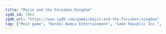 ```yaml
---
title: "Majin and the Forsaken Kingdom"
igdb_id: 7062
igdb_url: "https://www.igdb.com/games/majin-and-the-forsaken-kingdom"
tag: ["Main game", "Bandai Namco Entertainment", "Game Republic Inc.", "Platform", "Puzzle", "Adventure", "Single player", "Action", "Stealth"]
---
```

